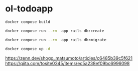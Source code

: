 # ol-todoapp

```bash
docker compose build 
```

```bash
docker compose run --rm  app rails db:create
```

```bash
docker compose run --rm  app rails db:migrate
```

```bash
docker compose up -d
```

https://zenn.dev/shogo_matsumoto/articles/c6485b39c5f621
https://qiita.com/tosite0345/items/ec5a238ef09bc6996098